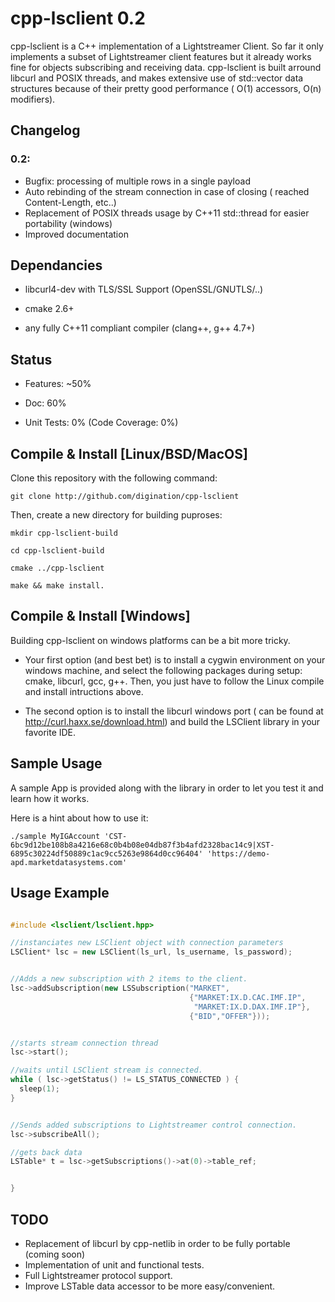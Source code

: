 cpp-lsclient 0.2
================

cpp-lsclient is a C++ implementation of a Lightstreamer Client.
So far it only implements a subset of Lightstreamer client features but it already
works fine for objects subscribing and receiving data. cpp-lsclient is built arround libcurl and POSIX threads, and makes extensive use of std::vector data structures because of their pretty good performance ( O(1) accessors, O(n) modifiers).

Changelog
---------

### 0.2:

* Bugfix: processing of multiple rows in a single payload
* Auto rebinding of the stream connection in case of closing ( reached Content-Length, etc..)
* Replacement of POSIX threads usage by C++11 std::thread for easier portability (windows)
* Improved documentation

Dependancies
------------

* libcurl4-dev with TLS/SSL Support (OpenSSL/GNUTLS/..)

* cmake 2.6+

* any fully C++11 compliant compiler (clang++, g++ 4.7+)

Status
------

* Features: ~50%

* Doc: 60%

* Unit Tests: 0% (Code Coverage: 0%)


Compile & Install [Linux/BSD/MacOS]
-----------------------------------

Clone this repository with the following command:

```shell
git clone http://github.com/digination/cpp-lsclient
```
Then, create a new directory for building puproses:

```Shell
mkdir cpp-lsclient-build

cd cpp-lsclient-build

cmake ../cpp-lsclient

make && make install.
```

Compile & Install [Windows]
---------------------------

Building cpp-lsclient on windows platforms can be a bit more tricky.

* Your first option (and best bet) is to install a cygwin environment on your windows machine,
and select the following packages during setup: cmake, libcurl, gcc, g++.
Then, you just have to follow the Linux compile and install intructions above. 

* The second option is to install the libcurl windows port ( can be found at http://curl.haxx.se/download.html) and build the LSClient library in your favorite IDE.


Sample Usage
------------

A sample App is provided along with the library in order to let you test it and learn how it works.

Here is a hint about how to use it:

```
./sample MyIGAccount 'CST-6bc9d12be108b8a4216e68c0b4b08e04db87f3b4afd2328bac14c9|XST-6895c30224df50889c1ac9cc5263e9864d0cc96404' 'https://demo-apd.marketdatasystems.com'
```



Usage Example
-------------

```C++

#include <lsclient/lsclient.hpp>

//instanciates new LSClient object with connection parameters
LSClient* lsc = new LSClient(ls_url, ls_username, ls_password);


//Adds a new subscription with 2 items to the client.
lsc->addSubscription(new LSSubscription("MARKET", 
                                        {"MARKET:IX.D.CAC.IMF.IP", 
                                         "MARKET:IX.D.DAX.IMF.IP"},
                                        {"BID","OFFER"}));


//starts stream connection thread
lsc->start();

//waits until LSClient stream is connected.
while ( lsc->getStatus() != LS_STATUS_CONNECTED ) {
  sleep(1);
}


//Sends added subscriptions to Lightstreamer control connection.
lsc->subscribeAll();

//gets back data
LSTable* t = lsc->getSubscriptions()->at(0)->table_ref;


}
```

TODO
----

* Replacement of libcurl by cpp-netlib in order to be fully portable (coming soon)
* Implementation of unit and functional tests.
* Full Lightstreamer protocol support.
* Improve LSTable data accessor to be more easy/convenient.
